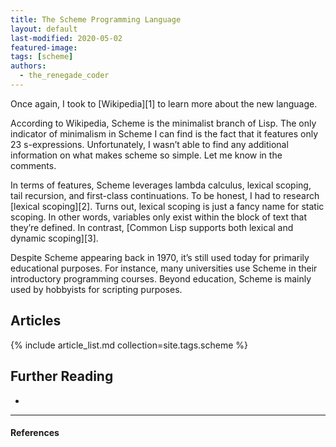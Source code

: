 ```yaml
---
title: The Scheme Programming Language
layout: default
last-modified: 2020-05-02
featured-image:
tags: [scheme]
authors:
  - the_renegade_coder
---
```


Once again, I took to [Wikipedia][1] to learn more about the new language.

According to Wikipedia, Scheme is the minimalist branch of Lisp. The only indicator of minimalism in Scheme I can find is the fact that it features only 23 s-expressions. Unfortunately, I wasn’t able to find any additional information on what makes scheme so simple. Let me know in the comments.

In terms of features, Scheme leverages lambda calculus, lexical scoping, tail recursion, and first-class continuations. To be honest, I had to research [lexical scoping][2]. Turns out, lexical scoping is just a fancy name for static scoping. In other words, variables only exist within the block of text that they’re defined. In contrast, [Common Lisp supports both lexical and dynamic scoping][3].

Despite Scheme appearing back in 1970, it’s still used today for primarily educational purposes. For instance, many universities use Scheme in their introductory programming courses. Beyond education, Scheme is mainly used by hobbyists for scripting purposes.

## Articles

{% include article_list.md collection=site.tags.scheme %}

## Further Reading

-

---

#### References

[^1]: J. Grifski, “Hello World in Scheme,” The Renegade Coder, 02-Apr-2018. [Online]. Available: <https://therenegadecoder.com/code/hello-world-in-scheme/>. [Accessed: 30-Dec-2018].  
[1]: https://en.wikipedia.org/wiki/Scheme_(programming_language)  
[2]: https://ericlippert.com/2013/05/20/what-is-lexical-scoping/  
[3]: http://www.n-a-n-o.com/lisp/cmucl-tutorials/LISP-tutorial-12.html  
